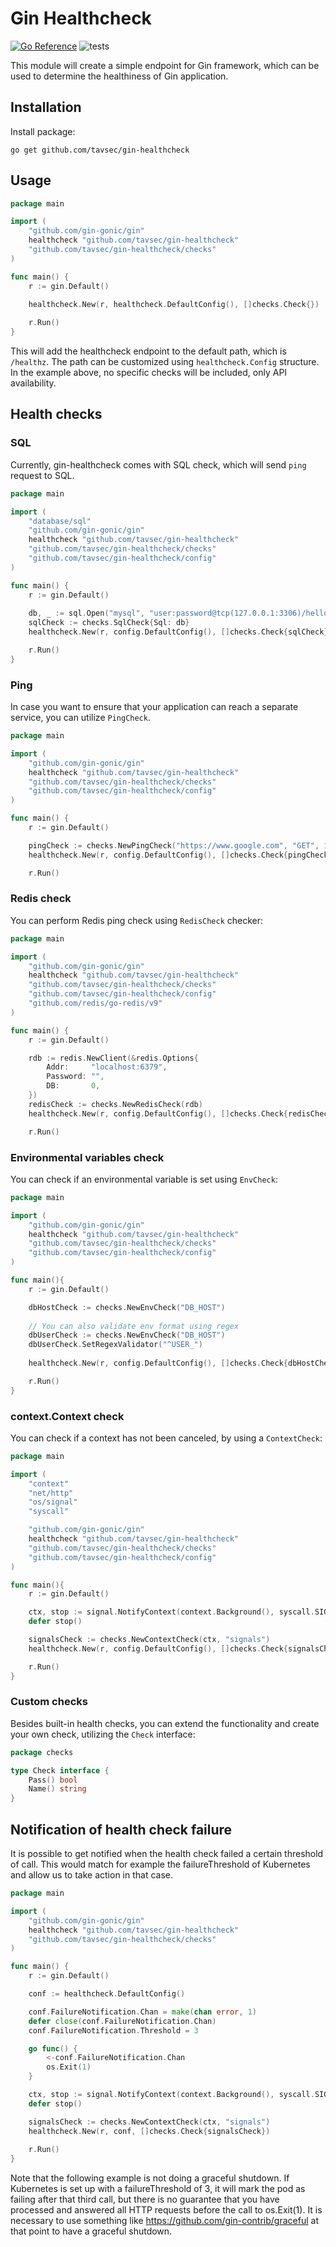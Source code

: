 # Gin Healthcheck
[![Go Reference](https://pkg.go.dev/badge/github.com/tavsec/gin-healthcheck.svg)](https://pkg.go.dev/github.com/tavsec/gin-healthcheck)
![tests](https://github.com/tavsec/gin-healthcheck/actions/workflows/test.yaml/badge.svg)

This module will create a simple endpoint for Gin framework, 
which can be used to determine the healthiness of Gin application.

## Installation
Install package:
```shell
go get github.com/tavsec/gin-healthcheck
```

## Usage
```go
package main

import (
    "github.com/gin-gonic/gin"
    healthcheck "github.com/tavsec/gin-healthcheck"
    "github.com/tavsec/gin-healthcheck/checks"
)

func main() {
    r := gin.Default()

    healthcheck.New(r, healthcheck.DefaultConfig(), []checks.Check{})
	
    r.Run()
}
```

This will add the healthcheck endpoint to the default path, which is `/healthz`. The path can be customized
using `healthcheck.Config` structure. In the example above, no specific checks will be included, only API availability.

## Health checks

### SQL
Currently, gin-healthcheck comes with SQL check, which will send `ping` request to SQL.

```go
package main

import (
    "database/sql"
    "github.com/gin-gonic/gin"
    healthcheck "github.com/tavsec/gin-healthcheck"
    "github.com/tavsec/gin-healthcheck/checks"
    "github.com/tavsec/gin-healthcheck/config"
)

func main() {
    r := gin.Default()
	
    db, _ := sql.Open("mysql", "user:password@tcp(127.0.0.1:3306)/hello")
    sqlCheck := checks.SqlCheck{Sql: db}
    healthcheck.New(r, config.DefaultConfig(), []checks.Check{sqlCheck})

    r.Run()
}
```

### Ping
In case you want to ensure that your application can reach a separate service, you can utilize `PingCheck`.

```go
package main

import (
    "github.com/gin-gonic/gin"
    healthcheck "github.com/tavsec/gin-healthcheck"
    "github.com/tavsec/gin-healthcheck/checks"
    "github.com/tavsec/gin-healthcheck/config"
)

func main() {
    r := gin.Default()

    pingCheck := checks.NewPingCheck("https://www.google.com", "GET", 1000, nil, nil)
    healthcheck.New(r, config.DefaultConfig(), []checks.Check{pingCheck})

    r.Run()
```

### Redis check
You can perform Redis ping check using `RedisCheck` checker:

```go
package main

import (
    "github.com/gin-gonic/gin"
    healthcheck "github.com/tavsec/gin-healthcheck"
    "github.com/tavsec/gin-healthcheck/checks"
    "github.com/tavsec/gin-healthcheck/config"
    "github.com/redis/go-redis/v9"
)

func main() {
    r := gin.Default()

    rdb := redis.NewClient(&redis.Options{
        Addr:     "localhost:6379",
        Password: "",
        DB:       0,
    })
    redisCheck := checks.NewRedisCheck(rdb)
    healthcheck.New(r, config.DefaultConfig(), []checks.Check{redisCheck})

    r.Run()
```

### Environmental variables check
You can check if an environmental variable is set using `EnvCheck`:
```go
package main

import (
    "github.com/gin-gonic/gin"
    healthcheck "github.com/tavsec/gin-healthcheck"
    "github.com/tavsec/gin-healthcheck/checks"
    "github.com/tavsec/gin-healthcheck/config"
)

func main(){
    r := gin.Default()

    dbHostCheck := checks.NewEnvCheck("DB_HOST")
	
    // You can also validate env format using regex
    dbUserCheck := checks.NewEnvCheck("DB_HOST")
    dbUserCheck.SetRegexValidator("^USER_")
	
    healthcheck.New(r, config.DefaultConfig(), []checks.Check{dbHostCheck, dbUserCheck})

    r.Run()
}
```

### context.Context check
You can check if a context has not been canceled, by using a `ContextCheck`:
```go
package main

import (
    "context"
    "net/http"
    "os/signal"
    "syscall"

    "github.com/gin-gonic/gin"
    healthcheck "github.com/tavsec/gin-healthcheck"
    "github.com/tavsec/gin-healthcheck/checks"
    "github.com/tavsec/gin-healthcheck/config"
)

func main(){
    r := gin.Default()

    ctx, stop := signal.NotifyContext(context.Background(), syscall.SIGINT, syscall.SIGTERM)
    defer stop()

    signalsCheck := checks.NewContextCheck(ctx, "signals")
    healthcheck.New(r, config.DefaultConfig(), []checks.Check{signalsCheck})

    r.Run()
}
```

### Custom checks
Besides built-in health checks, you can extend the functionality and create your own check, utilizing the `Check` interface:
```go
package checks

type Check interface {
    Pass() bool
    Name() string
}
```

## Notification of health check failure

It is possible to get notified when the health check failed a certain threshold of call. This would match for example the failureThreshold of Kubernetes and allow us to take action in that case.

```go
package main

import (
    "github.com/gin-gonic/gin"
    healthcheck "github.com/tavsec/gin-healthcheck"
    "github.com/tavsec/gin-healthcheck/checks"
)

func main() {
    r := gin.Default()

    conf := healthcheck.DefaultConfig()

    conf.FailureNotification.Chan = make(chan error, 1)
	defer close(conf.FailureNotification.Chan)
	conf.FailureNotification.Threshold = 3

    go func() {
        <-conf.FailureNotification.Chan
        os.Exit(1)
    }

    ctx, stop := signal.NotifyContext(context.Background(), syscall.SIGINT, syscall.SIGTERM)
    defer stop()

    signalsCheck := checks.NewContextCheck(ctx, "signals")
    healthcheck.New(r, conf, []checks.Check{signalsCheck})
	
    r.Run()
}
```

Note that the following example is not doing a graceful shutdown. If Kubernetes is set up with a failureThreshold of 3, it will mark the pod as failing after that third call, but there is no guarantee that you have processed and answered all HTTP requests before the call to os.Exit(1). It is necessary to use something like https://github.com/gin-contrib/graceful at that point to have a graceful shutdown.
